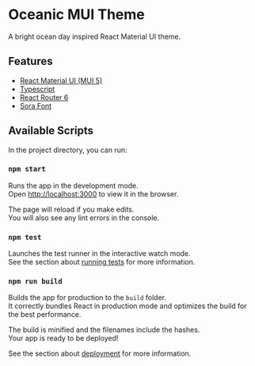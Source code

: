 # Oceanic MUI Theme

A bright ocean day inspired React Material UI theme.

## Features

-   [React Material UI (MUI 5)](https://mui.com/)
-   [Typescript](https://www.typescriptlang.org/)
-   [React Router 6](https://reactrouter.com/)
-   [Sora Font](https://fonts.google.com/specimen/Sora)

## Available Scripts

In the project directory, you can run:

### `npm start`

Runs the app in the development mode.\
Open [http://localhost:3000](http://localhost:3000) to view it in the browser.

The page will reload if you make edits.\
You will also see any lint errors in the console.

### `npm test`

Launches the test runner in the interactive watch mode.\
See the section about [running tests](https://facebook.github.io/create-react-app/docs/running-tests) for more information.

### `npm run build`

Builds the app for production to the `build` folder.\
It correctly bundles React in production mode and optimizes the build for the best performance.

The build is minified and the filenames include the hashes.\
Your app is ready to be deployed!

See the section about [deployment](https://facebook.github.io/create-react-app/docs/deployment) for more information.
